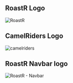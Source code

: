 ## RoastR Logo
![RoastR](https://user-images.githubusercontent.com/73097560/107117124-02c79100-68b3-11eb-92eb-0f0233eab4a0.png)

## CamelRiders Logo
![camelriders](https://user-images.githubusercontent.com/73097560/107117268-1fb09400-68b4-11eb-9fda-d348ce2fcc44.png)

## RoastR Navbar logo
![RoastR - Navbar](https://user-images.githubusercontent.com/73097560/107141790-18e25980-6966-11eb-9edc-4f32ca184dff.png)
